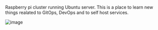 Raspberry pi cluster running Ubuntu server. This is a place to learn new things realated to GitOps, DevOps and to self host services.


![image](https://github.com/user-attachments/assets/a48f1efd-36b6-4754-8aa1-dbb172135068)
